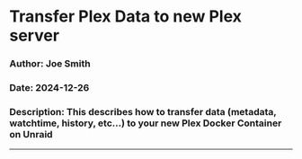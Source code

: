 # Transfer Plex Data to new Plex server

### Author: Joe Smith

### Date: 2024-12-26

### Description: This describes how to transfer data (metadata, watchtime, history, etc...) to your new Plex Docker Container on Unraid

--- 

